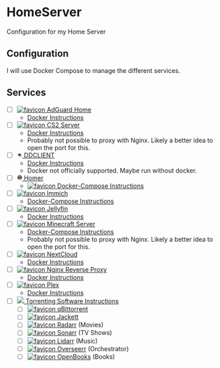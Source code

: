 # HomeServer

Configuration for my Home Server

## Configuration

I will use Docker Compose to manage the different services.

## Services

- [ ] [<img src="https://st.agrd.eu/favicons/adguard/favicon.ico" alt="favicon" height="12"/> AdGuard Home](https://adguard.com/en/adguard-home/overview.html)
  - [Docker Instructions](https://github.com/AdguardTeam/AdGuardHome/wiki/Docker)
- [ ] [<img src="https://static.wikia.nocookie.net/logopedia/images/4/49/Counter-Strike_2_%28Icon%29.png/revision/latest?cb=20230330015359" alt="favicon" height="12"/> CS2 Server](https://developer.valvesoftware.com/wiki/Counter-Strike_2/Dedicated_Servers)
  - [Docker Instructions](https://github.com/joedwards32/CS2)
  - Probably not possible to proxy with Nginx. Likely a better idea to open the port for this.
- [ ] [<img src="https://raw.githubusercontent.com/linuxserver/docker-templates/master/linuxserver.io/img/ddclient-logo.png" alt="favicon" height="12"/> DDCLIENT](https://github.com/ddclient/ddclient)
  - [Docker Instructions](https://github.com/linuxserver/docker-ddclient)
  - Docker not officially supported. Maybe run without docker.
- [ ] [<img src="https://raw.githubusercontent.com/bastienwirtz/homer/main/public/logo.png" alt="favicon" height="12"/> Homer](https://github.com/bastienwirtz/homer)
  - [<img src="https://yt3.googleusercontent.com/ytc/AIdro_kPmbjvdbonj03XjDq5DI5Ottdvtv-S36ylF_d4UA=s176-c-k-c0x00ffffff-no-rj" alt="favicon" height="12"/> Docker-Compose Instructions](https://www.youtube.com/watch?v=f5jNJDaztqk)
- [ ] [<img src="https://immich.app/img/favicon.png" alt="favicon" height="12"/> Immich](https://immich.app/)
  - [Docker-Compose Instructions](https://immich.app/docs/install/docker-compose)
- [ ] [<img src="https://jellyfin.org/images/favicon.ico" alt="favicon" height="12"/> Jellyfin](https://jellyfin.org/)
  - [Docker Instructions](https://jellyfin.org/downloads/docker)
- [ ] [<img src="https://cdn.icon-icons.com/icons2/2699/PNG/512/minecraft_logo_icon_168974.png" alt="favicon" height="12"/> Minecraft Server](https://github.com/itzg/docker-minecraft-server)
  - [Docker-Compose Instructions](https://docker-minecraft-server.readthedocs.io/en/latest/#using-docker-compose)
  - Probably not possible to proxy with Nginx. Likely a better idea to open the port for this.
- [ ] [<img src="https://nextcloud.com/c/uploads/2022/03/favicon.png" alt="favicon" height="12"/> NextCloud](https://nextcloud.com/)
  - [Docker Instructions](https://github.com/nextcloud/all-in-one)
- [ ] [<img src="https://docs.nginx.com/images/favicon-48x48.ico" alt="favicon" height="12"/> Nginx Reverse Proxy](https://docs.nginx.com/nginx/admin-guide/web-server/reverse-proxy/)
  - [Docker Instructions](https://github.com/nginx-proxy/nginx-proxy)
- [ ] [<img src="https://www.plex.tv/wp-content/themes/plex/assets/img/favicons/favicon.ico" alt="favicon" height="12"/> Plex](https://www.plex.tv/)
  - [Docker Instructions](https://github.com/plexinc/pms-docker)
- [ ] [<img src="https://res.cloudinary.com/practicaldev/image/fetch/s--E8ak4Hr1--/c_limit,f_auto,fl_progressive,q_auto,w_32/https://dev-to.s3.us-east-2.amazonaws.com/favicon.ico" height="12"/> Torrenting Software Instructions](https://dev.to/rafaelmagalhaes/home-media-server-with-plex-sonarr-radarr-qbitorrent-and-overseerr-2a84)
  - [ ] [<img src="https://www.qbittorrent.org/favicon.ico" alt="favicon" height="12"/> qBittorrent](https://www.qbittorrent.org/)
  - [ ] [<img src="https://cdn-icons-png.flaticon.com/512/3531/3531671.png" alt="favicon" height="12"/> Jackett](https://github.com/Jackett/Jackett)
  - [ ] [<img src="https://radarr.video/img/favicon.ico" alt="favicon" height="12"/> Radarr](https://radarr.video/) (Movies)
  - [ ] [<img src="https://sonarr.tv/img/favicon.ico" alt="favicon" height="12"/> Sonarr](https://sonarr.tv/) (TV Shows)
  - [ ] [<img src="https://lidarr.audio/img/favicon.ico" alt="favicon" height="12"/> Lidarr](https://lidarr.audio/) (Music)
  - [ ] [<img src="https://overseerr.dev/os_logo_filled.svg" alt="favicon" height="12"/> Overseerr](https://overseerr.dev) (Orchestrator)
  - [ ] [<img src="https://cdn-icons-png.flaticon.com/256/864/864685.png" alt="favicon" height="12"/> OpenBooks](https://github.com/evan-buss/openbooks) (Books)
